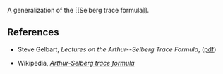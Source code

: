 A generalization of the [[Selberg trace formula]].

## References

* Steve Gelbart, _Lectures on the Arthur--Selberg Trace Formula_, ([pdf](http://arxiv.org/abs/math/9505206))

* Wikipedia, _[Arthur-Selberg trace formula](http://en.wikipedia.org/wiki/Arthur%E2%80%93Selberg_trace_formula)_